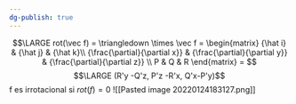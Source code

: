 ```yaml
---
dg-publish: true
---
```


$$\LARGE rot(\vec f) = \triangledown \times \vec f = \begin{matrix}  
{\hat i} & {\hat j} & {\hat k}\\  
{\frac{\partial}{\partial x}} & {\frac{\partial}{\partial y}} & {\frac{\partial}{\partial z}} \\
P & Q & R
\end{matrix} = $$
$$\LARGE (R'y -Q'z, P'z -R'x, Q'x-P'y)$$
f es irrotacional si $rot(f) = 0$
![[Pasted image 20220124183127.png]]
